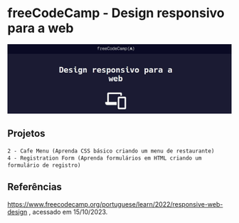 # freeCodeCamp - Design responsivo para a web
![freecodecamp-logo](freecodecamp-web2-logo.jpg)


## Projetos
    2 - Cafe Menu (Aprenda CSS básico criando um menu de restaurante)
    4 - Registration Form (Aprenda formulários em HTML criando um formulário de registro)

## Referências
https://www.freecodecamp.org/portuguese/learn/2022/responsive-web-design
, acessado em 15/10/2023.